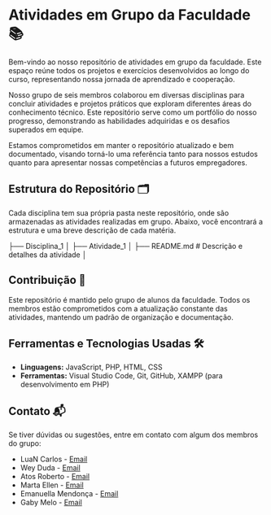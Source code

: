 # Atividades em Grupo da Faculdade 📚

Bem-vindo ao nosso repositório de atividades em grupo da faculdade. Este espaço reúne todos os projetos e exercícios desenvolvidos ao longo do curso, representando nossa jornada de aprendizado e cooperação.

Nosso grupo de seis membros colaborou em diversas disciplinas para concluir atividades e projetos práticos que exploram diferentes áreas do conhecimento técnico. Este repositório serve como um portfólio do nosso progresso, demonstrando as habilidades adquiridas e os desafios superados em equipe.

Estamos comprometidos em manter o repositório atualizado e bem documentado, visando torná-lo uma referência tanto para nossos estudos quanto para apresentar nossas competências a futuros empregadores.

## Estrutura do Repositório 🗂️

Cada disciplina tem sua própria pasta neste repositório, onde são armazenadas as atividades realizadas em grupo. Abaixo, você encontrará a estrutura e uma breve descrição de cada matéria.

├── Disciplina_1 │ ├── Atividade_1 │ ├── README.md # Descrição e detalhes da atividade │

## Contribuição 🤝

Este repositório é mantido pelo grupo de alunos da faculdade. Todos os membros estão comprometidos com a atualização constante das atividades, mantendo um padrão de organização e documentação. 

## Ferramentas e Tecnologias Usadas 🛠️

- **Linguagens:** JavaScript, PHP, HTML, CSS
- **Ferramentas:** Visual Studio Code, Git, GitHub, XAMPP (para desenvolvimento em PHP)

## Contato 📬

Se tiver dúvidas ou sugestões, entre em contato com algum dos membros do grupo:
- LuaN Carlos - [Email](mailto:luan77117@gmail.com)
- Wey Duda - [Email](mailto:weydmars@gmail.com)
- Atos Roberto - [Email](mailto:aticosales@gmail.com)
- Marta Ellen - [Email](mailto:martamiguel0523@gmail.com)
- Emanuella Mendonça - [Email](mailto:emanuellamelo.m@gmail.com)
- Gaby Melo - [Email](mailto:gabymelo.adsunibra@gmail.com)
